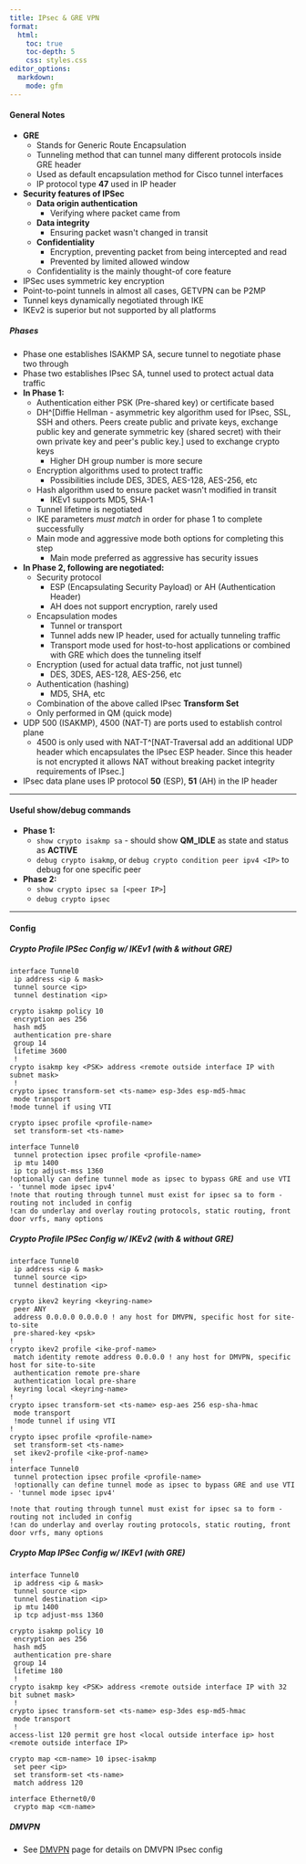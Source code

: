 ```yaml
---
title: IPsec & GRE VPN
format:
  html:
    toc: true
    toc-depth: 5
    css: styles.css
editor_options:
  markdown:
    mode: gfm
---
```


#### General Notes
- **GRE**
	- Stands for Generic Route Encapsulation
	- Tunneling method that can tunnel many different protocols inside GRE header
	- Used as default encapsulation method for Cisco tunnel interfaces
	- IP protocol type **47** used in IP header
- **Security features of IPSec**
	- **Data origin authentication**
		- Verifying where packet came from
	- **Data integrity**
		- Ensuring packet wasn't changed in transit
	- **Confidentiality**
		- Encryption, preventing packet from being intercepted and read
		- Prevented by limited allowed window
	- Confidentiality is the mainly thought-of core feature
- IPSec uses symmetric key encryption
- Point-to-point tunnels in almost all cases, GETVPN can be P2MP 
- Tunnel keys dynamically negotiated through IKE
- IKEv2 is superior but not supported by all platforms

##### Phases
- Phase one establishes ISAKMP SA, secure tunnel to negotiate phase two through
- Phase two establishes IPsec SA, tunnel used to protect actual data traffic
- **In Phase 1:**
	- Authentication either PSK (Pre-shared key) or certificate based
	- DH^[Diffie Hellman - asymmetric key algorithm used for IPsec, SSL, SSH and others. Peers create public and private keys, exchange public key and generate symmetric key (shared secret) with their own private key and peer's public key.] used to exchange crypto keys
		- Higher DH group number is more secure
	- Encryption algorithms used to protect traffic
		- Possibilities include DES, 3DES, AES-128, AES-256, etc
	- Hash algorithm used to ensure packet wasn't modified in transit
		- IKEv1 supports MD5, SHA-1
	- Tunnel lifetime is negotiated
	- IKE parameters *must match* in order for phase 1 to complete successfully
	- Main mode and aggressive mode both options for completing this step
		- Main mode preferred as aggressive has security issues
- **In Phase 2, following are negotiated:**
	- Security protocol
		- ESP (Encapsulating Security Payload) or AH (Authentication Header)
		- AH does not support encryption, rarely used
	- Encapsulation modes
		- Tunnel or transport
		- Tunnel adds new IP header, used for actually tunneling traffic
		- Transport mode used for host-to-host applications or combined with GRE which does the tunneling itself
	- Encryption (used for actual data traffic, not just tunnel)
		- DES, 3DES, AES-128, AES-256, etc
	- Authentication (hashing)
		- MD5, SHA, etc
	- Combination of the above called IPsec **Transform Set**
	- Only performed in QM (quick mode)
- UDP 500 (ISAKMP), 4500 (NAT-T) are ports used to establish control plane
	- 4500 is only used with NAT-T^[NAT-Traversal add an additional UDP header which encapsulates the IPsec ESP header. Since this header is not encrypted it allows NAT without breaking packet integrity requirements of IPsec.]
- IPsec data plane uses IP protocol **50** (ESP), **51** (AH) in the IP header

---

#### Useful show/debug commands
- **Phase 1:**
	- `show crypto isakmp sa` - should show **QM_IDLE** as state and status as **ACTIVE**
	- `debug crypto isakmp`, or `debug crypto condition peer ipv4 <IP>` to debug for one specific peer
- **Phase 2:**
	- `show crypto ipsec sa [<peer IP>`]
	- `debug crypto ipsec`
	
---

#### Config

##### Crypto Profile IPSec Config w/ IKEv1 (with & without GRE)
```   
interface Tunnel0  
 ip address <ip & mask>
 tunnel source <ip>
 tunnel destination <ip>
   
crypto isakmp policy 10
 encryption aes 256
 hash md5
 authentication pre-share
 group 14
 lifetime 3600 
 !
crypto isakmp key <PSK> address <remote outside interface IP with subnet mask>
 !
crypto ipsec transform-set <ts-name> esp-3des esp-md5-hmac
 mode transport
!mode tunnel if using VTI

crypto ipsec profile <profile-name>
 set transform-set <ts-name>
   
interface Tunnel0
 tunnel protection ipsec profile <profile-name>
 ip mtu 1400
 ip tcp adjust-mss 1360
!optionally can define tunnel mode as ipsec to bypass GRE and use VTI - 'tunnel mode ipsec ipv4'
!note that routing through tunnel must exist for ipsec sa to form - routing not included in config
!can do underlay and overlay routing protocols, static routing, front door vrfs, many options
```

##### Crypto Profile IPSec Config w/ IKEv2 (with & without GRE)
```   
interface Tunnel0  
 ip address <ip & mask>
 tunnel source <ip>
 tunnel destination <ip>
    
crypto ikev2 keyring <keyring-name>
 peer ANY
 address 0.0.0.0 0.0.0.0 ! any host for DMVPN, specific host for site-to-site
 pre-shared-key <psk>
!
crypto ikev2 profile <ike-prof-name>
 match identity remote address 0.0.0.0 ! any host for DMVPN, specific host for site-to-site
 authentication remote pre-share
 authentication local pre-share
 keyring local <keyring-name>
!
crypto ipsec transform-set <ts-name> esp-aes 256 esp-sha-hmac
 mode transport
 !mode tunnel if using VTI
!
crypto ipsec profile <profile-name>
 set transform-set <ts-name>
 set ikev2-profile <ike-prof-name>
!
interface Tunnel0
 tunnel protection ipsec profile <profile-name>
 !optionally can define tunnel mode as ipsec to bypass GRE and use VTI - 'tunnel mode ipsec ipv4'

!note that routing through tunnel must exist for ipsec sa to form - routing not included in config
!can do underlay and overlay routing protocols, static routing, front door vrfs, many options
```

##### Crypto Map IPSec Config w/ IKEv1 (with GRE)
```   
interface Tunnel0  
 ip address <ip & mask>
 tunnel source <ip>
 tunnel destination <ip>
 ip mtu 1400
 ip tcp adjust-mss 1360
   
crypto isakmp policy 10
 encryption aes 256
 hash md5
 authentication pre-share
 group 14
 lifetime 180 
 !
crypto isakmp key <PSK> address <remote outside interface IP with 32 bit subnet mask>
 !
crypto ipsec transform-set <ts-name> esp-3des esp-md5-hmac
 mode transport
 !
access-list 120 permit gre host <local outside interface ip> host <remote outside interface IP>
   
crypto map <cm-name> 10 ipsec-isakmp   
 set peer <ip>
 set transform-set <ts-name> 
 match address 120  
   
interface Ethernet0/0   
 crypto map <cm-name>
```

##### DMVPN
- See [DMVPN](DMVPN.md) page for details on DMVPN IPsec config